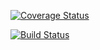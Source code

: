 [![Coverage Status](https://coveralls.io/repos/github/chamaconekt/inventory/badge.svg?branch=master)](https://coveralls.io/github/chamaconekt/inventory?branch=master)

[![Build Status](https://travis-ci.org/chamaconekt/inventory.svg?branch=master)](https://travis-ci.org/chamaconekt/inventory)